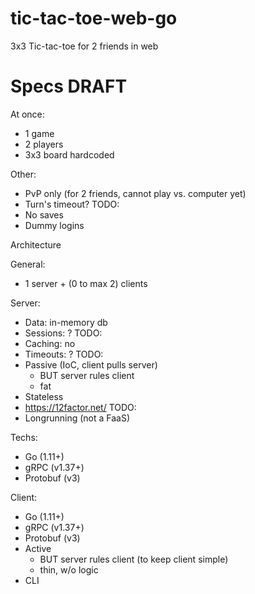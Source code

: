 # tic-tac-toe-web-go
3x3 Tic-tac-toe for 2 friends in web

# Specs DRAFT

At once:
- 1 game
- 2 players
- 3x3 board hardcoded

Other:
- PvP only (for 2 friends, cannot play vs. computer yet)
- Turn's timeout? TODO:
- No saves
- Dummy logins

Architecture

General:
- 1 server + (0 to max 2) clients

Server:
- Data: in-memory db
- Sessions: ? TODO:
- Caching: no
- Timeouts: ? TODO:
- Passive (IoC, client pulls server)
  - BUT server rules client
  - fat
- Stateless
- https://12factor.net/ TODO:
- Longrunning (not a FaaS)

Techs:
- Go (1.11+)
- gRPC (v1.37+)
- Protobuf (v3)

Client:
- Go (1.11+)
- gRPC (v1.37+)
- Protobuf (v3)
- Active
  - BUT server rules client (to keep client simple)
  - thin, w/o logic
- CLI

